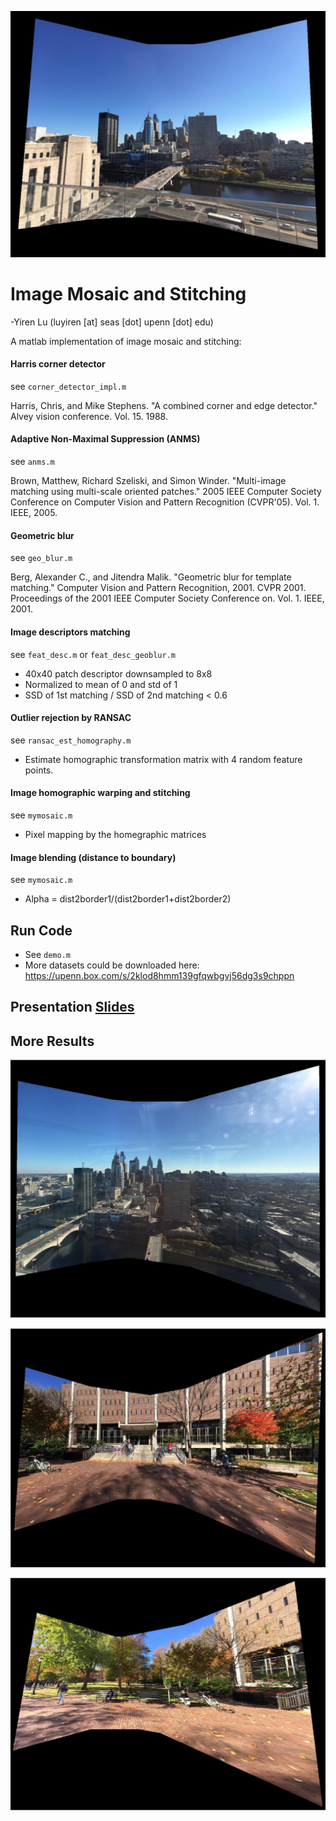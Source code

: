 ![dataset2](results/ds2_smooth.jpg "dataset2")
# Image Mosaic and Stitching
-Yiren Lu (luyiren [at] seas [dot] upenn [dot] edu)

A matlab implementation of image mosaic and stitching:

#### Harris corner detector
see `corner_detector_impl.m`

Harris, Chris, and Mike Stephens. "A combined corner and edge detector." Alvey vision conference. Vol. 15. 1988.

#### Adaptive Non-Maximal Suppression (ANMS)
see `anms.m`

Brown, Matthew, Richard Szeliski, and Simon Winder. "Multi-image matching using multi-scale oriented patches." 2005 IEEE Computer Society Conference on Computer Vision and Pattern Recognition (CVPR'05). Vol. 1. IEEE, 2005.

#### Geometric blur

see `geo_blur.m`

Berg, Alexander C., and Jitendra Malik. "Geometric blur for template matching." Computer Vision and Pattern Recognition, 2001. CVPR 2001. Proceedings of the 2001 IEEE Computer Society Conference on. Vol. 1. IEEE, 2001.

#### Image descriptors matching

see `feat_desc.m` or `feat_desc_geoblur.m`

- 40x40 patch descriptor downsampled to 8x8
- Normalized to mean of 0 and std of 1
- SSD of 1st matching / SSD of 2nd matching < 0.6

#### Outlier rejection by RANSAC

see `ransac_est_homography.m`

- Estimate homographic transformation matrix with 4 random feature points.

#### Image homographic warping and stitching

see `mymosaic.m`

- Pixel mapping by the homegraphic matrices

#### Image blending (distance to boundary)

see `mymosaic.m`

- Alpha = dist2border1/(dist2border1+dist2border2)

## Run Code

- See `demo.m`
- More datasets could be downloaded here: 
  <https://upenn.box.com/s/2klod8hmm139gfqwbgvj56dg3s9chppn>

## Presentation [Slides](presentation_slides.pdf)



## More Results
![dataset1](results/ds1_smooth.jpg "dataset1")

![dataset3](results/ds3_smooth.jpg "dataset3")

![dataset4](results/ds4_smooth.jpg "dataset4")
